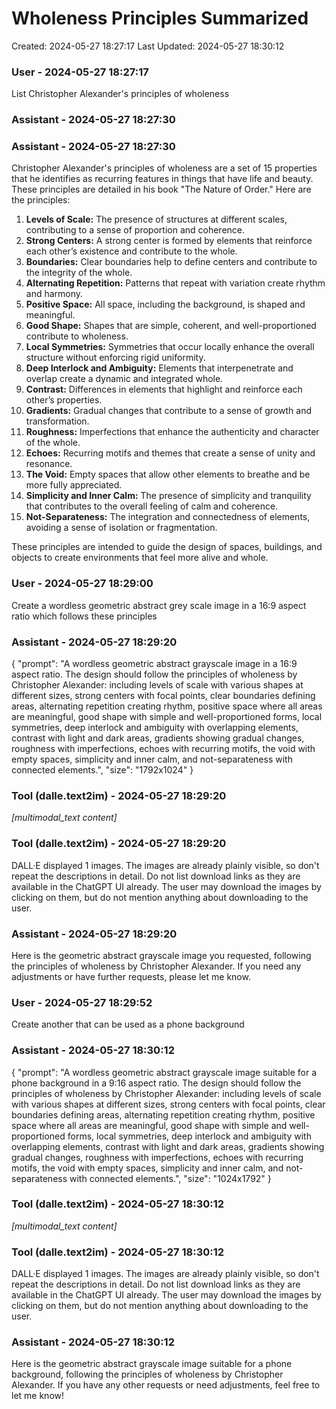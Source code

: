 # Wholeness Principles Summarized

Created: 2024-05-27 18:27:17
Last Updated: 2024-05-27 18:30:12

### User - 2024-05-27 18:27:17

List Christopher Alexander's principles of wholeness


### Assistant - 2024-05-27 18:27:30



### Assistant - 2024-05-27 18:27:30

Christopher Alexander's principles of wholeness are a set of 15 properties that he identifies as recurring features in things that have life and beauty. These principles are detailed in his book "The Nature of Order." Here are the principles:

1. **Levels of Scale:** The presence of structures at different scales, contributing to a sense of proportion and coherence.
2. **Strong Centers:** A strong center is formed by elements that reinforce each other’s existence and contribute to the whole.
3. **Boundaries:** Clear boundaries help to define centers and contribute to the integrity of the whole.
4. **Alternating Repetition:** Patterns that repeat with variation create rhythm and harmony.
5. **Positive Space:** All space, including the background, is shaped and meaningful.
6. **Good Shape:** Shapes that are simple, coherent, and well-proportioned contribute to wholeness.
7. **Local Symmetries:** Symmetries that occur locally enhance the overall structure without enforcing rigid uniformity.
8. **Deep Interlock and Ambiguity:** Elements that interpenetrate and overlap create a dynamic and integrated whole.
9. **Contrast:** Differences in elements that highlight and reinforce each other’s properties.
10. **Gradients:** Gradual changes that contribute to a sense of growth and transformation.
11. **Roughness:** Imperfections that enhance the authenticity and character of the whole.
12. **Echoes:** Recurring motifs and themes that create a sense of unity and resonance.
13. **The Void:** Empty spaces that allow other elements to breathe and be more fully appreciated.
14. **Simplicity and Inner Calm:** The presence of simplicity and tranquility that contributes to the overall feeling of calm and coherence.
15. **Not-Separateness:** The integration and connectedness of elements, avoiding a sense of isolation or fragmentation.

These principles are intended to guide the design of spaces, buildings, and objects to create environments that feel more alive and whole.

### User - 2024-05-27 18:29:00

Create a wordless geometric abstract grey scale image in a 16:9 aspect ratio which follows these principles

### Assistant - 2024-05-27 18:29:20

{
  "prompt": "A wordless geometric abstract grayscale image in a 16:9 aspect ratio. The design should follow the principles of wholeness by Christopher Alexander: including levels of scale with various shapes at different sizes, strong centers with focal points, clear boundaries defining areas, alternating repetition creating rhythm, positive space where all areas are meaningful, good shape with simple and well-proportioned forms, local symmetries, deep interlock and ambiguity with overlapping elements, contrast with light and dark areas, gradients showing gradual changes, roughness with imperfections, echoes with recurring motifs, the void with empty spaces, simplicity and inner calm, and not-separateness with connected elements.",
  "size": "1792x1024"
}

### Tool (dalle.text2im) - 2024-05-27 18:29:20

*[multimodal_text content]*

### Tool (dalle.text2im) - 2024-05-27 18:29:20


DALL·E displayed 1 images. The images are already plainly visible, so don't repeat the descriptions in detail. Do not list download links as they are available in the ChatGPT UI already. The user may download the images by clicking on them, but do not mention anything about downloading to the user.

### Assistant - 2024-05-27 18:29:20

Here is the geometric abstract grayscale image you requested, following the principles of wholeness by Christopher Alexander. If you need any adjustments or have further requests, please let me know.

### User - 2024-05-27 18:29:52

Create another that can be used as a phone background

### Assistant - 2024-05-27 18:30:12

{
  "prompt": "A wordless geometric abstract grayscale image suitable for a phone background in a 9:16 aspect ratio. The design should follow the principles of wholeness by Christopher Alexander: including levels of scale with various shapes at different sizes, strong centers with focal points, clear boundaries defining areas, alternating repetition creating rhythm, positive space where all areas are meaningful, good shape with simple and well-proportioned forms, local symmetries, deep interlock and ambiguity with overlapping elements, contrast with light and dark areas, gradients showing gradual changes, roughness with imperfections, echoes with recurring motifs, the void with empty spaces, simplicity and inner calm, and not-separateness with connected elements.",
  "size": "1024x1792"
}

### Tool (dalle.text2im) - 2024-05-27 18:30:12

*[multimodal_text content]*

### Tool (dalle.text2im) - 2024-05-27 18:30:12


DALL·E displayed 1 images. The images are already plainly visible, so don't repeat the descriptions in detail. Do not list download links as they are available in the ChatGPT UI already. The user may download the images by clicking on them, but do not mention anything about downloading to the user.

### Assistant - 2024-05-27 18:30:12

Here is the geometric abstract grayscale image suitable for a phone background, following the principles of wholeness by Christopher Alexander. If you have any other requests or need adjustments, feel free to let me know!


